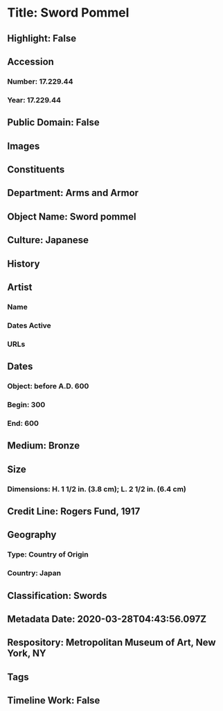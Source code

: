 # Title: Sword Pommel
## Highlight: False
## Accession
### Number: 17.229.44
### Year: 17.229.44
## Public Domain: False
## Images
## Constituents
## Department: Arms and Armor
## Object Name: Sword pommel
## Culture: Japanese
## History
## Artist
### Name
### Dates Active
### URLs
## Dates
### Object: before A.D. 600
### Begin: 300
### End: 600
## Medium: Bronze
## Size
### Dimensions: H. 1 1/2 in. (3.8 cm); L. 2 1/2 in. (6.4 cm)
## Credit Line: Rogers Fund, 1917
## Geography
### Type: Country of Origin
### Country: Japan
## Classification: Swords
## Metadata Date: 2020-03-28T04:43:56.097Z
## Respository: Metropolitan Museum of Art, New York, NY
## Tags
## Timeline Work: False